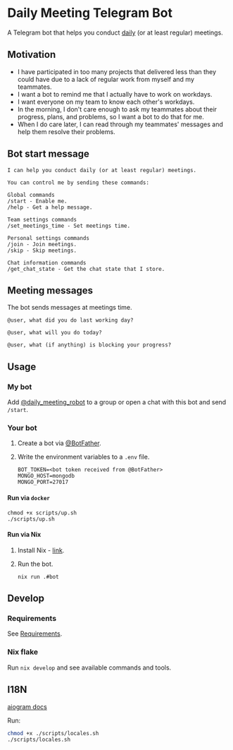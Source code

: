 # Daily Meeting Telegram Bot

A Telegram bot that helps you conduct [daily](https://www.agilealliance.org/glossary/daily-meeting/) (or at least regular) meetings.

## Motivation

- I have participated in too many projects that delivered less than they could have due to a lack of regular work from myself and my teammates.
- I want a bot to remind me that I actually have to work on workdays.
- I want everyone on my team to know each other's workdays.
- In the morning, I don't care enough to ask my teammates about their progress, plans, and problems, so I want a bot to do that for me.
- When I do care later, I can read through my teammates' messages and help them resolve their problems.

## Bot start message

```console
I can help you conduct daily (or at least regular) meetings.

You can control me by sending these commands:

Global commands
/start - Enable me.
/help - Get a help message.

Team settings commands
/set_meetings_time - Set meetings time.

Personal settings commands
/join - Join meetings.
/skip - Skip meetings.

Chat information commands
/get_chat_state - Get the chat state that I store.
```

## Meeting messages

The bot sends messages at meetings time.

```console
@user, what did you do last working day?
```

```console
@user, what will you do today?
```

```console
@user, what (if anything) is blocking your progress?
```

## Usage

### My bot

Add [@daily_meeting_robot](http://t.me/daily_meeting_robot) to a group or open a chat with this bot and send `/start`.

### Your bot

1. Create a bot via [@BotFather](https://t.me/botfather).

1. Write the environment variables to a `.env` file.

    ```console
    BOT_TOKEN=<bot token received from @BotFather>
    MONGO_HOST=mongodb
    MONGO_PORT=27017
    ```

#### Run via `docker`

```console
chmod +x scripts/up.sh
./scripts/up.sh
```

#### Run via Nix

1. Install Nix - [link](https://github.com/DeterminateSystems/nix-installer#usage).

1. Run the bot.

    ```console
    nix run .#bot
    ```

## Develop

### Requirements

See [Requirements](./docs/requirements.md).

### Nix flake

Run `nix develop` and see available commands and tools.

## I18N

[aiogram docs](https://docs.aiogram.dev/en/latest/utils/i18n.html)

Run:

```sh
chmod +x ./scripts/locales.sh
./scripts/locales.sh
```
